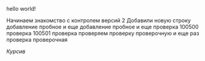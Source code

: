 hello world!

Начинаем знакомство с контролем версий 2
Добавили новую строку
добавление пробное
и еще добавление пробное
и еще проверка
100500 проверка
100501 проверка 
проверяем проверку проверочную
и еще раз проверка проверочная

*Курсив*